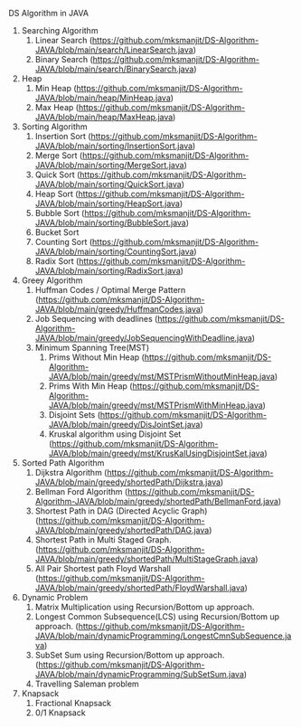 DS Algorithm in JAVA
1) Searching Algorithm
	1) Linear Search (https://github.com/mksmanjit/DS-Algorithm-JAVA/blob/main/search/LinearSearch.java)
	2) Binary Search (https://github.com/mksmanjit/DS-Algorithm-JAVA/blob/main/search/BinarySearch.java)
2) Heap
   	1) Min Heap (https://github.com/mksmanjit/DS-Algorithm-JAVA/blob/main/heap/MinHeap.java)
	2) Max Heap (https://github.com/mksmanjit/DS-Algorithm-JAVA/blob/main/heap/MaxHeap.java)
3) Sorting Algorithm
	1) Insertion Sort (https://github.com/mksmanjit/DS-Algorithm-JAVA/blob/main/sorting/InsertionSort.java)
	2) Merge Sort (https://github.com/mksmanjit/DS-Algorithm-JAVA/blob/main/sorting/MergeSort.java)
	3) Quick Sort (https://github.com/mksmanjit/DS-Algorithm-JAVA/blob/main/sorting/QuickSort.java)
	4) Heap Sort (https://github.com/mksmanjit/DS-Algorithm-JAVA/blob/main/sorting/HeapSort.java)
	5) Bubble Sort (https://github.com/mksmanjit/DS-Algorithm-JAVA/blob/main/sorting/BubbleSort.java)
	6) Bucket Sort
	7) Counting Sort (https://github.com/mksmanjit/DS-Algorithm-JAVA/blob/main/sorting/CountingSort.java)
	8) Radix Sort (https://github.com/mksmanjit/DS-Algorithm-JAVA/blob/main/sorting/RadixSort.java)
4) Greey Algorithm
	1) Huffman Codes / Optimal Merge Pattern (https://github.com/mksmanjit/DS-Algorithm-JAVA/blob/main/greedy/HuffmanCodes.java)
	2) Job Sequencing with deadlines (https://github.com/mksmanjit/DS-Algorithm-JAVA/blob/main/greedy/JobSequencingWithDeadline.java)
	3) Minimum Spanning Tree(MST)
		1) Prims Without Min Heap (https://github.com/mksmanjit/DS-Algorithm-JAVA/blob/main/greedy/mst/MSTPrismWithoutMinHeap.java)
		2) Prims With Min Heap (https://github.com/mksmanjit/DS-Algorithm-JAVA/blob/main/greedy/mst/MSTPrismWithMinHeap.java)
		3) Disjoint Sets (https://github.com/mksmanjit/DS-Algorithm-JAVA/blob/main/greedy/DisJointSet.java)
		4) Kruskal algorithm using Disjoint Set (https://github.com/mksmanjit/DS-Algorithm-JAVA/blob/main/greedy/mst/KrusKalUsingDisjointSet.java)
5) Sorted Path Algorithm
	1) Dijkstra Algorithm (https://github.com/mksmanjit/DS-Algorithm-JAVA/blob/main/greedy/shortedPath/Dijkstra.java)
	2) Bellman Ford Algorithm (https://github.com/mksmanjit/DS-Algorithm-JAVA/blob/main/greedy/shortedPath/BellmanFord.java)
	3) Shortest Path in DAG (Directed Acyclic Graph) (https://github.com/mksmanjit/DS-Algorithm-JAVA/blob/main/greedy/shortedPath/DAG.java)
	4) Shortest Path in Multi Staged Graph. (https://github.com/mksmanjit/DS-Algorithm-JAVA/blob/main/greedy/shortedPath/MultiStageGraph.java)
	5) All Pair Shortest path Floyd Warshall (https://github.com/mksmanjit/DS-Algorithm-JAVA/blob/main/greedy/shortedPath/FloydWarshall.java)
6) Dynamic Problem
    1) Matrix Multiplication using Recursion/Bottom up approach.
    2) Longest Common Subsequence(LCS) using Recursion/Bottom up approach. (https://github.com/mksmanjit/DS-Algorithm-JAVA/blob/main/dynamicProgramming/LongestCmnSubSequence.java)
	3) SubSet Sum using Recursion/Bottom up approach. (https://github.com/mksmanjit/DS-Algorithm-JAVA/blob/main/dynamicProgramming/SubSetSum.java)
	4) Travelling Saleman problem
7) Knapsack
    1) Fractional Knapsack
	2) 0/1 Knapsack
